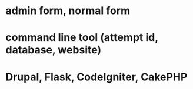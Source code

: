 # admin form, normal form
# command line tool (attempt id, database, website)
# Drupal, Flask, CodeIgniter, CakePHP
